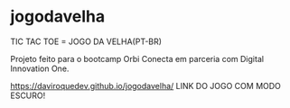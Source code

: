 # jogodavelha
TIC TAC TOE = JOGO DA VELHA(PT-BR)

Projeto feito para o bootcamp Orbi Conecta em parceria com Digital Innovation One.

https://daviroquedev.github.io/jogodavelha/ LINK DO JOGO COM MODO ESCURO!
